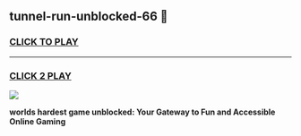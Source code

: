 
## tunnel-run-unblocked-66 👋
<h3>
<a href="https://premium.freeplayer.one?title=tunnel-run-unblocked-66&ref=14F">CLICK TO PLAY</a></h3>
<hr>

<h3>
<a href="https://premium.freeplayer.one?title=tunnel-run-unblocked-66&ref=14F">CLICK 2 PLAY</a>
  
</h3>

<a href="https://premium.freeplayer.one?title=tunnel-run-unblocked-66&ref=12F/"><img src="https://clearcache.store/games.png"></a>


**worlds hardest game unblocked: Your Gateway to Fun and Accessible Online Gaming**
